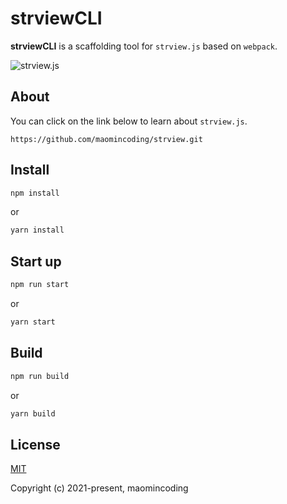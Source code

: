 # strviewCLI
**strviewCLI** is a scaffolding tool for `strview.js` based on `webpack`.

![strview.js]('https://github.com/maomincoding/strviewCLI/blob/master/src/assets/logo.png')
## About

You can click on the link below to learn about `strview.js`.
```
https://github.com/maomincoding/strview.git
```

## Install

```bash
npm install
```
or
```bash
yarn install
```

## Start up

```bash
npm run start
```
or
```bash
yarn start
```

## Build

```bash
npm run build
```
or
```bash
yarn build
```

## License

[MIT](https://opensource.org/licenses/MIT)

Copyright (c) 2021-present, maomincoding